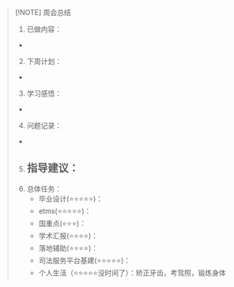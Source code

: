 > [!NOTE] 周会总结
> 1. 已做内容：
> 	- 
> 2. 下周计划：
> 	- 
> 3. 学习感悟：
> 	- 
> 4. 问题记录：
> 	- 
> 5. 指导建议：
>     - 
> 6. 总体任务：
>     - 毕业设计(⭐⭐⭐⭐⭐)：
>     - etms(⭐⭐⭐⭐⭐)：
>     - 国重点(⭐⭐⭐)：
>     - 学术汇报(⭐⭐⭐⭐)：
>     - 落地辅助(⭐⭐⭐⭐)：
>     - 司法服务平台基建(⭐⭐⭐⭐⭐)：
>     - 个人生活（⭐⭐⭐⭐⭐没时间了）：矫正牙齿，考驾照，锻炼身体

